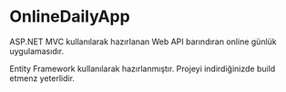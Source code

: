# OnlineDailyApp
ASP.NET MVC kullanılarak hazırlanan Web API barındıran online günlük uygulamasıdır.

Entity Framework  kullanılarak hazırlanmıştır. Projeyi indirdiğinizde build etmenz yeterlidir.
